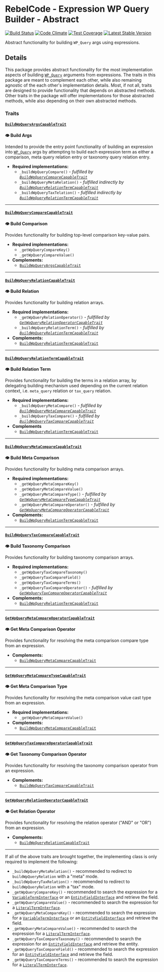 # RebelCode - Expression WP Query Builder - Abstract

[![Build Status](https://travis-ci.org/RebelCode/expression-wp-query-builder-abstract.svg?branch=develop)](https://travis-ci.org/RebelCode/expression-wp-query-builder-abstract)
[![Code Climate](https://codeclimate.com/github/RebelCode/expression-wp-query-builder-abstract/badges/gpa.svg)](https://codeclimate.com/github/RebelCode/expression-wp-query-builder-abstract)
[![Test Coverage](https://codeclimate.com/github/RebelCode/expression-wp-query-builder-abstract/badges/coverage.svg)](https://codeclimate.com/github/RebelCode/expression-wp-query-builder-abstract/coverage)
[![Latest Stable Version](https://poser.pugx.org/rebelcode/expression-wp-query-builder-abstract/version)](https://packagist.org/packages/rebelcode/expression-wp-query-builder-abstract)

Abstract functionality for building `WP_Query` args using expressions.

## Details

This package provides abstract functionality for the most implementation aspects of building [`WP_Query`] arguments from
expressions. The traits in this package are meant to complement each other, while also remaining agnostic of the each
other's implementation details. Most, if not all, traits are designed to provide functionality that depends on
abstracted methods. Other traits in the package will offer implementations for those abstracted methods, while also
depending on their own abstracted methods.
 
### Traits

#### [`BuildWpQueryArgsCapableTrait`]

**:eye: Build Args**

Intended to provide the entry point functionality of building an expression into [`WP_Query`] args by attempting to
build each expression term as either a comparison, meta query relation entry or taxonomy query relation entry. 
 
- **Required implementations:**
  - `_buildWpQueryCompare()` - _fulfilled by [`BuildWpQueryCompareCapableTrait`](#buildwpquerycomparecapabletrait)_
  - `_buildWpQueryMetaRelation()` - _fulfilled indirectly by [`BuildWpQueryRelationTermCapableTrait`](#buildwpqueryrelationtermcapabletrait)_
  - `_buildWpQueryTaxTelation()` - _fulfilled indirectly by [`BuildWpQueryRelationTermCapableTrait`](#buildwpqueryrelationtermcapabletrait)_

----

#### [`BuildWpQueryCompareCapableTrait`]

**:eye: Build Comparison**

Provides functionality for building top-level comparison key-value pairs.
 
- **Required implementations:**
  - `_getWpQueryCompareKey()`
  - `_getWpQueryCompareValue()`
- **Complements:**
  - [`BuildWpQueryArgsCapableTrait`](#buildwpqueryargscapabletrait)

----

#### [`BuildWpQueryRelationCapableTrait`]

**:eye: Build Relation**

Provides functionality for building relation arrays.

- **Required implementations:**
  - `_getWpQueryRelationOperator()` - _fullfilled by [`GetWpQueryRelationOperatorCapableTrait`](#getwpqueryrelationoperatorcapabletrait)_
  - `_buildWpQueryRelationTerm()` - _fulfilled by [`BuildWpQueryRelationTermCapableTrait`](#buildwpqueryrelationtermcapabletrait)_
- **Complements:**
  - [`BuildWpQueryRelationTermCapableTrait`](#buildwpqueryrelationtermcapabletrait)

----

#### [`BuildWpQueryRelationTermCapableTrait`]

**:eye: Build Relation Term**

Provides functionality for building the terms in a relation array, by delegating building mechanism used depending on the current relation context, i.e. `meta_query` relation or `tax_query` relation.

- **Required implementations:**
  - `_buildWpQueryMetaCompare()` - _fulfilled by [`BuildWpQueryMetaCompareCapableTrait`]_
  - `_buildWpQueryTaxCompare()` - _fulfilled by [`BuildWpQueryTaxCompareCapableTrait`]_
- **Complements**
  - [`BuildWpQueryRelationTermCapableTrait`](#buildwpqueryrelationtermcapabletrait)

----

#### [`BuildWpQueryMetaCompareCapableTrait`]

**:eye: Build Meta Comparison**

Provides functionality for building meta comparison arrays.

- **Required implementations:**
  - `_getWpQueryMetaCompareKey()`
  - `_getWpQueryMetaCompareValue()`
  - `_getWpQueryMetaCompareType()` - _fulfilled by [`GetWpQueryMetaCompareTypeCapableTrait`]_
  - `_getWpQueryMetaCompareOperator()` - _fulfilled by [`GetWpQueryMetaCompareOperatorCapableTrait`]_
- **Complements:**
  - [`BuildWpQueryRelationTermCapableTrait`](#buildwpqueryrelationtermcapabletrait)

---

#### [`BuildWpQueryTaxCompareCapableTrait`]

**:eye: Build Taxonomy Comparison**

Provides functionality for building taxonomy comparison arrays.

- **Required implementations:**
  - `_getWpQueryTaxCompareTaxonomy()`
  - `_getWpQueryTaxCompareField()`
  - `_getWpQueryTaxCompareTerms()`
  - `_getWpQueryTaxCompareOperator()` - _fulfilled by [`GetWpQueryTaxCompareOperatorCapableTrait`](#getwpquerytaxcompareoperatorcapabletrait)_
- **Complements:**
  - [`BuildWpQueryRelationTermCapableTrait`](#buildwpqueryrelationtermcapabletrait)

---

#### [`GetWpQueryMetaCompareOperatorCapableTrait`]

**:eye: Get Meta Comparison Operator**

Provides functionality for resolving the meta comparison compare type from an expression.

- **Complements:**
  - [`BuildWpQueryMetaCompareCapableTrait`](#buildwpquerymetacomparecapabletrait)

---

#### [`GetWpQueryMetaCompareTypeCapableTrait`]

**:eye: Get Meta Comparison Type**

Provides functionality for resolving the meta comparison value cast type from an expression.

- **Required implementations:**
  - `_getWpQueryMetaCompareValue()`
- **Complements:**
  - [`BuildWpQueryMetaCompareCapableTrait`](#buildwpquerymetacomparecapabletrait)

---

#### [`GetWpQueryTaxCompareOperatorCapableTrait`]

**:eye: Get Taxonomy Comparison Operator**

Provides functionality for resolving the taxonomy comparison operator from an expression.

- **Complements:**
  - [`BuildWpQueryTaxCompareCapableTrait`](#buildwpquerytaxcomparecapabletrait)

---

#### [`GetWpQueryRelationOperatorCapableTrait`]

**:eye: Get Relation Operator**

Provides functionality for resolving the relation operator ("AND" or "OR") from an expression.

- **Complements:**
  - [`BuildWpQueryRelationCapableTrait`](#buildwpqueryrelationcapabletrait)

---

If all of the above traits are brought together, the implementing class is only required to implement the following:

- `_buildWpQueryMetaRelation()` - recommended to redirect to `buildWpQueryRelation` with a "meta" mode.
- `_buildWpQueryTaxRelation()` - recommended to redirect to `buildWpQueryRelation` with a "tax" mode.
- `_getWpQueryCompareKey()` - recommended to search the expression for a [`VariableTermInterface`] or an 
[`EntityFieldInterface`] and retrieve the field.
- `_getWpQueryCompareValue()` - recommended to search the expression for a [`LiteralTermInterface`].
- `_getWpQueryMetaCompareKey()` - recommended to search the expression for a [`VariableTermInterface`] or
an [`EntityFieldInterface`] and retrieve the field.
- `_getWpQueryMetaCompareValue()` - recommended to search the expression for a [`LiteralTermInterface`].
- `_getWpQueryTaxCompareTaxonomy()` - recommended to search the expression for an [`EntityFieldInterface`] and retrieve
the entity.
- `_getWpQueryTaxCompareField()` - recommended to search the expression for an [`EntityFieldInterface`] and retrieve
the field.
- `_getWpQueryTaxCompareTerms()` - recommended to search the expression for a [`LiteralTermInterface`].

[`WP_Query`]: https://codex.wordpress.org/Class_Reference/WP_Query

[`BuildWpQueryArgsCapableTrait`]: src/BuildWpQueryArgsCapableTrait.php
[`BuildWpQueryCompareCapableTrait`]: src/BuildWpQueryCompareCapableTrait.php
[`BuildWpQueryRelationCapableTrait`]: src/BuildWpQueryRelationCapableTrait.php
[`BuildWpQueryRelationTermCapableTrait`]: src/BuildWpQueryRelationTermCapableTrait.php
[`BuildWpQueryMetaCompareCapableTrait`]: src/BuildWpQueryMetaCompareCapableTrait.php
[`BuildWpQueryTaxCompareCapableTrait`]: src/BuildWpQueryTaxCompareCapableTrait.php
[`GetWpQueryRelationOperatorCapableTrait`]: src/GetWpQueryRelationOperatorCapableTrait.php
[`GetWpQueryMetaCompareTypeCapableTrait`]: src/GetWpQueryMetaCompareTypeCapableTrait.php
[`GetWpQueryMetaCompareOperatorCapableTrait`]: src/GetWpQueryMetaCompareOperatorCapableTrait.php
[`GetWpQueryTaxCompareOperatorCapableTrait`]: src/GetWpQueryTaxCompareOperatorCapableTrait.php
[`GetWpQueryRelationOperatorCapableTrait`]: src/GetWpQueryRelationOperatorCapableTrait.php

[`LiteralTermInterface`]: https://github.com/Dhii/expression-interface/blob/develop/src/LiteralTermInterface.php
[`VariableTermInterface`]: https://github.com/Dhii/expression-interface/blob/develop/src/VariableTermInterface.php
[`EntityFieldInterface`]: https://github.com/Dhii/sql-interface/blob/develop/src/EntityFieldInterface.php
